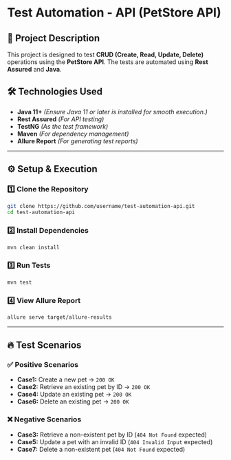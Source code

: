 # **Test Automation - API (PetStore API)**

## 📌 **Project Description**
This project is designed to test **CRUD (Create, Read, Update, Delete)** operations using the **PetStore API**. The tests are automated using **Rest Assured** and **Java**.

## 🛠 **Technologies Used**
- **Java 11+** *(Ensure Java 11 or later is installed for smooth execution.)*
- **Rest Assured** *(For API testing)*
- **TestNG** *(As the test framework)*
- **Maven** *(For dependency management)*
- **Allure Report** *(For generating test reports)*

---
## ⚙️ **Setup & Execution**
### **1️⃣ Clone the Repository**
```sh
git clone https://github.com/username/test-automation-api.git
cd test-automation-api
```

### **2️⃣ Install Dependencies**
```sh
mvn clean install
```

### **3️⃣ Run Tests**
```sh
mvn test
```

### **4️⃣ View Allure Report**
```sh
allure serve target/allure-results
```

---
## 🔥 **Test Scenarios**
### **✅ Positive Scenarios**
- **Case1:** Create a new pet → `200 OK`
- **Case2:** Retrieve an existing pet by ID → `200 OK`
- **Case4:** Update an existing pet → `200 OK`
- **Case6:** Delete an existing pet → `200 OK`

### **❌ Negative Scenarios**
- **Case3:** Retrieve a non-existent pet by ID (`404 Not Found` expected)
- **Case5:** Update a pet with an invalid ID (`404 Invalid Input` expected)
- **Case7:** Delete a non-existent pet (`404 Not Found` expected)



